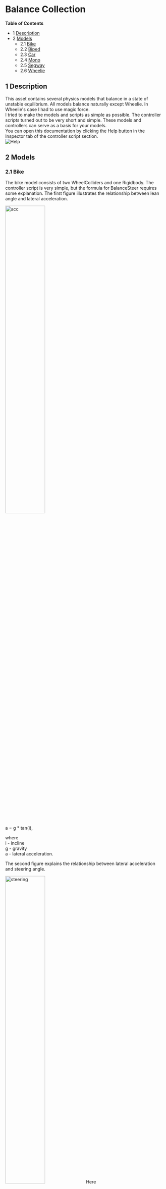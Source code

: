 # Balance Collection

**Table of Contents**
- 1 [Description](#1-description)
- 2 [Models](#2-models)
    - 2.1 [Bike](#bike)
    - 2.2 [Biped](#biped)
    - 2.3 [Car](#biped)
    - 2.4 [Mono](#biped)
    - 2.5 [Segway](#biped)
    - 2.6 [Wheelie](#biped)


## 1 Description

This asset contains several physics models that balance in a state of unstable equilibrium. All models balance naturally except Wheelie. In Wheelie's case I had to use magic force.<br>
I tried to make the models and scripts as simple as possible. The controller scripts turned out to be very short and simple. These models and controllers can serve as a basis for your models.<br>
You can open this documentation by clicking the Help button in the Inspector tab of the controller script section.<br>
![Help](https://github.com/user-attachments/assets/6a7a505b-96c3-4c7b-9641-7e95585b8a43)

## 2 Models

<a name="bike"></a>
### 2.1 Bike
The bike model consists of two WheelColliders and one Rigidbody. The controller script is very simple, but the formula for BalanceSteer requires some explanation.
The first figure illustrates the relationship between lean angle and lateral acceleration.

<img src="https://github.com/user-attachments/assets/d809ae74-da75-46bb-bd70-8bd78312fe90" alt="acc" style="width:50%; height:auto;">

a = g * tan(i),

where<br>
i - incline<br>
g - gravity<br>
a - lateral acceleration.<br>

The second figure explains the relationship between lateral acceleration and steering angle.

<img src="https://github.com/user-attachments/assets/c0245026-904f-42ce-9621-c97dad573954" alt="steering" style="width:50%; height:auto;">
Here<br>
O - turn center<br>
C - center of mass<br>
w - wheelbase<br>
S - steering angle<br>
R - rotation radius<br>

then<br>
sin(S/2) = W/2/R<br>
considering that R = V^2/a, we get<br>
sin(S/2) = W/2/V^2 * a<br>
Now we substitute the previously calculated value a<br>
sin(S/2) = W/2/V^2*g*tan(i)<br>
We got the formula that is used in the controller<br>


<a name="biped"></a>
### 2.2 Biped

<a name="car"></a>
### 2.3 Car

<a name="mono"></a>
### 2.4 Mono

<a name="segway"></a>
### 2.5 Segway

<a name="wheelie"></a>
### 2.6 Wheelie

